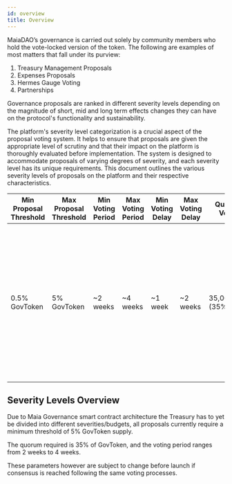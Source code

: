 ```yaml
---
id: overview
title: Overview
---
```


MaiaDAO’s governance is carried out solely by community members who hold the vote-locked version of the token.
The following are examples of most matters that fall under its purview:
1. Treasury Management Proposals
2. Expenses Proposals
3. Hermes Gauge Voting
4. Partnerships

Governance proposals are ranked in different severity levels depending on the magnitude of short, mid and long term effects changes they can have on the protocol's functionality and sustainability. 

The platform's severity level categorization is a crucial aspect of the proposal voting system. It helps to ensure that proposals are given the appropriate level of scrutiny and that their impact on the platform is thoroughly evaluated before implementation. The system is designed to accommodate proposals of varying degrees of severity, and each severity level has its unique requirements. This document outlines the various severity levels of proposals on the platform and their respective characteristics.

| Min Proposal Threshold | Max Proposal Threshold | Min Voting Period | Max Voting Period | Min Voting Delay | Max Voting Delay | Quorum Votes | Proposal Max Operations | Actions |
| --- | --- | --- | --- | --- | --- | --- | --- | --- |
| 0.5% GovToken | 5% GovToken | ~2 weeks | ~4 weeks | ~1 week | ~2 weeks | 35,000,000 (35%) | 10 actions | Directing bHermes votes; Expenses; Adding/Removing Gauges for MAIAV2 vaults; Deploying capital in a new strategy (<10% Treasury); Re-sizing currently open strategy/position(s); Deploying capital in a new strategy; New Bond emission or any supply change in MAIA tokens (Maia Minter) |

## Severity Levels Overview

Due to Maia Governance smart contract architecture the Treasury has to yet be divided into different severities/budgets, all proposals currently require a minimum threshold of 5% GovToken supply.  

The quorum required is 35% of GovToken, and the voting period ranges from 2 weeks to 4 weeks.

These parameters however are subject to change before launch if consensus is reached following the same voting processes.